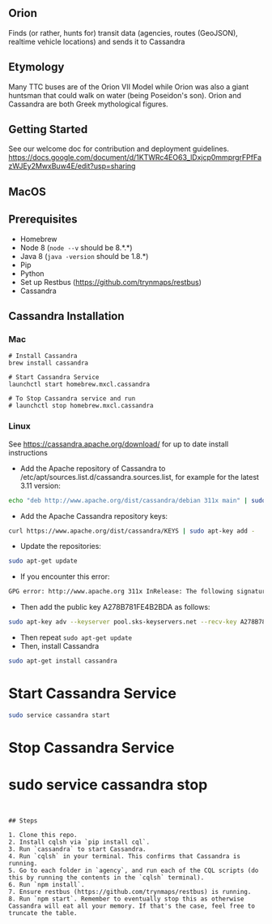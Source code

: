 ## Orion

Finds (or rather, hunts for) transit data (agencies, routes (GeoJSON), realtime vehicle locations) and sends it to Cassandra

## Etymology

Many TTC buses are of the Orion VII Model while Orion was also a giant huntsman that could walk on water (being Poseidon's son). Orion and Cassandra are both Greek mythological figures.

## Getting Started

See our welcome doc for contribution and deployment guidelines.
https://docs.google.com/document/d/1KTWRc4EO63_lDxjcp0mmprgrFPfFazWJEy2MwxBuw4E/edit?usp=sharing

## MacOS

## Prerequisites

- Homebrew
- Node 8 (`node --v` should be 8.\*.\*)
- Java 8 (`java -version` should be 1.8.*)
- Pip
- Python
- Set up Restbus (https://github.com/trynmaps/restbus)
- Cassandra 

## Cassandra Installation

### Mac
```shell
# Install Cassandra
brew install cassandra

# Start Cassandra Service
launchctl start homebrew.mxcl.cassandra

# To Stop Cassandra service and run
# launchctl stop homebrew.mxcl.cassandra
```
### Linux

See https://cassandra.apache.org/download/ for up to date install instructions

- Add the Apache repository of Cassandra to /etc/apt/sources.list.d/cassandra.sources.list, for example for the latest 3.11 version:

```bash
echo "deb http://www.apache.org/dist/cassandra/debian 311x main" | sudo tee -a /etc/apt/sources.list.d/cassandra.sources.list
```

- Add the Apache Cassandra repository keys:

```bash
curl https://www.apache.org/dist/cassandra/KEYS | sudo apt-key add -
```
- Update the repositories:

```bash
sudo apt-get update
```

- If you encounter this error:

```bash
GPG error: http://www.apache.org 311x InRelease: The following signatures couldn't be verified because the public key is not available: NO_PUBKEY A278B781FE4B2BDA
```

- Then add the public key A278B781FE4B2BDA as follows:

```bash
sudo apt-key adv --keyserver pool.sks-keyservers.net --recv-key A278B781FE4B2BDA
```

- Then repeat `sudo apt-get update`
- Then, install Cassandra

```bash
sudo apt-get install cassandra
```


# Start Cassandra Service
```bash
sudo service cassandra start
```

# Stop Cassandra Service
# sudo service cassandra stop
 ```


## Steps

1. Clone this repo.
2. Install cqlsh via `pip install cql`.
3. Run `cassandra` to start Cassandra.
4. Run `cqlsh` in your terminal. This confirms that Cassandra is running.
5. Go to each folder in `agency`, and run each of the CQL scripts (do this by running the contents in the `cqlsh` terminal).
6. Run `npm install`.
7. Ensure restbus (https://github.com/trynmaps/restbus) is running.
8. Run `npm start`. Remember to eventually stop this as otherwise Cassandra will eat all your memory. If that's the case, feel free to truncate the table.


